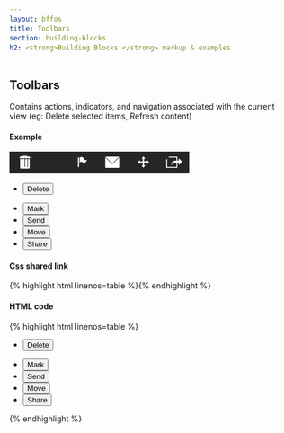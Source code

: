 ```yaml
---
layout: bffos
title: Toolbars
section: building-blocks
h2: <strong>Building Blocks:</strong> markup & examples
---
```


## Toolbars

Contains actions, indicators, and navigation associated with the current view (eg: Delete selected items, Refresh content)

<div>
  <h4>Example</h4>
  <section class="example">
    <img src="../images/BB/toolbars.jpg" alt="Toolbars (Image replacing code)"/>
    <article class="frame">
      <div role="toolbar">
        <ul>
          <li><button class="pack-icon-delete">Delete</button></li>
        </ul>
        <ul>
          <li><button class="pack-icon-mark">Mark</button></li>
          <li><button class="pack-icon-send">Send</button></li>
          <li><button class="pack-icon-move">Move</button></li>
          <li><button class="pack-icon-share">Share</button></li>
        </ul>
      </div>
    </article>
  </section>

  <h4>Css shared link</h4>
  {% highlight html linenos=table %}<link rel="stylesheet" type="text/css" href="shared/style_unstable/toolbars.css">{% endhighlight %}

  <h4>HTML code</h4>
  {% highlight html linenos=table %}
<div role="toolbar">
  <ul>
    <li><button class="pack-icon-delete">Delete</button></li>
  </ul>
  <ul>
    <li><button class="pack-icon-mark">Mark</button></li>
    <li><button class="pack-icon-send">Send</button></li>
    <li><button class="pack-icon-move">Move</button></li>
    <li><button class="pack-icon-share">Share</button></li>
  </ul>
</div>{% endhighlight %}
</div>